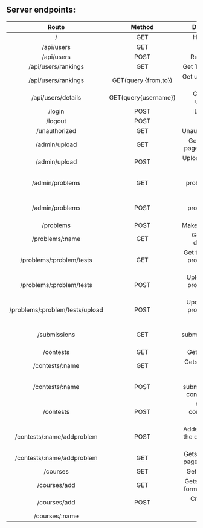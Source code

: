 ## Server endpoints:
| Route                              | Method                                         | Description                                  |
|:----------------------------------:|:----------------------------------------------:|:--------------------------------------------:|
| /                                  | GET                                            | Home page                                    |
| /api/users                         | GET                                            | All users                                    |
| /api/users                         | POST                                           | Register user                                |
| /api/users/rankings                | GET                                            | Get Top Ten Users                            |
| /api/users/rankings                | GET(query {from,to})                           | Get user ranking in range                    |
| /api/users/details                 | GET(query{username})                           | Get user by username
| /login                             | POST                                           | Login user                                   |
| /logout                            | POST                                           | Logout                                       |
| /unauthorized                      | GET                                            | Unauthorized page                            |
| /admin/upload                      | GET                                            | Get file upload page(admin only)             |
| /admin/upload                      | POST                                           | Upload files(admin only)                     |
| /admin/problems                    | GET                                            | Get all problems(admin only)                 |
| /admin/problems                    | POST                                           | Create a problem(admin only)                 |
| /problems                          | POST                                           | Make a submission                            |
| /problems/:name                    | GET                                            | Get problem description                      |
| /problems/:problem/tests           | GET                                            | Get tests page for problem(admin only)       |
| /problems/:problem/tests           | POST                                           | Upload tests for problem(admin only)         |
| /problems/:problem/tests/upload    | POST                                           | Update tests for problem(admin only)         |
| /submissions                       | GET                                            | Get all submissions(admin only)              |
| /contests                          | GET                                            | Get all contests                             |
| /contests/:name                    | GET                                            | Gets a contest by name                       |
| /contests/:name                    | POST                                           | Makes a submission for the contest(private)  |
| /contests                          | POST                                           | Creates a contest(admin only)                |
| /contests/:name/addproblem         | POST                                           | Adds a problem to the contest(admin only)    |
| /contests/:name/addproblem         | GET                                            | Gets add problem page (admin only)           |
| /courses                           | GET                                            | Gets all courses                             |
| /courses/add                       | GET                                            | Gets add-course form (admin only)            |
| /courses/add                       | POST                                           | Create a new course                          |   
| /courses/:name